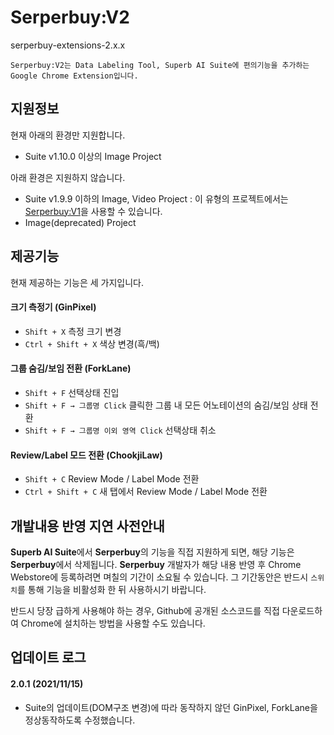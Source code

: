 # Serperbuy:V2
serperbuy-extensions-2.x.x

```
Serperbuy:V2는 Data Labeling Tool, Superb AI Suite에 편의기능을 추가하는 Google Chrome Extension입니다.
```

## 지원정보
현재 아래의 환경만 지원합니다.
* Suite v1.10.0 이상의 Image Project

아래 환경은 지원하지 않습니다.
* Suite v1.9.9 이하의 Image, Video Project : 이 유형의 프로젝트에서는 [Serperbuy:V1](https://github.com/wonjinYi/serperbuy-extensions-1.x.x)을 사용할 수 있습니다.
* Image(deprecated) Project

## 제공기능
현재 제공하는 기능은 세 가지입니다.
#### 크기 측정기 (GinPixel)
* ``Shift + X`` 측정 크기 변경
* ``Ctrl + Shift + X`` 색상 변경(흑/백)
#### 그룹 숨김/보임 전환 (ForkLane)
* ``Shift + F`` 선택상태 진입
* ``Shift + F → 그룹명 Click`` 클릭한 그룹 내 모든 어노테이션의 숨김/보임 상태 전환
* ``Shift + F → 그룹명 이외 영역 Click`` 선택상태 취소
#### Review/Label 모드 전환 (ChookjiLaw)
* ``Shift + C`` Review Mode / Label Mode 전환
* ``Ctrl + Shift + C`` 새 탭에서 Review Mode / Label Mode 전환


## 개발내용 반영 지연 사전안내
**Superb AI Suite**에서 **Serperbuy**의 기능을 직접 지원하게 되면, 해당 기능은 **Serperbuy**에서 삭제됩니다. 
**Serperbuy** 개발자가 해당 내용 반영 후 Chrome Webstore에 등록하려면 며칠의 기간이 소요될 수 있습니다. 그 기간동안은 반드시 ``스위치``를 통해 기능을 비활성화 한 뒤 사용하시기 바랍니다.

반드시 당장 급하게 사용해야 하는 경우, Github에 공개된 소스코드를 직접 다운로드하여 Chrome에 설치하는 방법을 사용할 수도 있습니다.


## 업데이트 로그
#### 2.0.1 (2021/11/15)
* Suite의 업데이트(DOM구조 변경)에 따라 동작하지 않던 GinPixel, ForkLane을 정상동작하도록 수정했습니다.